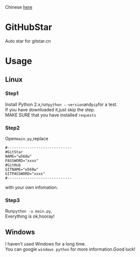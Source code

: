Chinese [here](README_CN.md)
# GitHubStar
Auto star for gitstar.cn
# Usage
## Linux
### Step1
Install Python 2.x,run```python --version```and```pip```for a test.  
If you have downloaded it,just skip the step.  
MAKE SURE that you have installed ```requests```
### Step2
Open```main.py```,replace  
```
#-----------------------------
#GitStar
NAME="w568w"
PASSWORD="xxxx"
#GitHub
GITNAME="w568w"
GITPASSWORD="xxxx"
#-----------------------------
```
with your own infomation.
### Step3
Run```python -u main.py```,  
Everything is ok,hooray!
## Windows
I haven't used Windows for a long time.  
You can google ```windows python``` for more information.Good luck!


